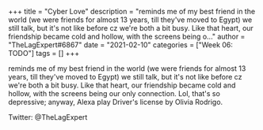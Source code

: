 +++
title = "Cyber Love"
description = "reminds me of my best friend in the world (we were friends for almost 13 years, till they've moved to Egypt) we still talk, but it's not like before cz we're both a bit busy. Like that heart, our friendship became cold and hollow, with the screens being o..."
author = "TheLagExpert#6867"
date = "2021-02-10"
categories = ["Week 06: TODO"]
tags = []
+++

reminds me of my best friend in the world (we were friends for almost 13 years, till they've moved to Egypt) we still talk, but it's not like before cz we're both a bit busy. Like that heart, our friendship became cold and hollow, with the screens being our only connection. Lol, that's so depressive; anyway, Alexa play Driver's license by Olivia Rodrigo.

Twitter: @TheLagExpert
